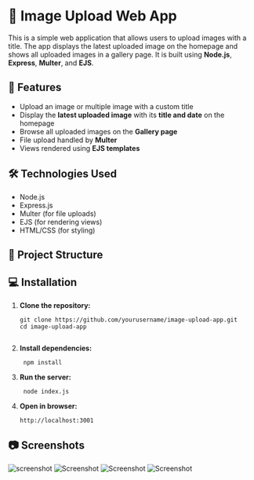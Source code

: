 # 📸 Image Upload Web App

This is a simple web application that allows users to upload images with a title. The app displays the latest uploaded image on the homepage and shows all uploaded images in a gallery page. It is built using **Node.js**, **Express**, **Multer**, and **EJS**.

## 🚀 Features

- Upload an image or multiple image with a custom title
- Display the **latest uploaded image** with its **title and date** on the homepage
- Browse all uploaded images on the **Gallery page**
- File upload handled by **Multer**
- Views rendered using **EJS templates**

## 🛠️ Technologies Used

- Node.js
- Express.js
- Multer (for file uploads)
- EJS (for rendering views)
- HTML/CSS (for styling)

## 📂 Project Structure

## 💻 Installation

1. **Clone the repository:**
   ```
   git clone https://github.com/yourusername/image-upload-app.git
   cd image-upload-app
   

2. **Install dependencies:**
   ```
    npm install
3. **Run the server:**
    ```
     node index.js

4. **Open in browser:**
   ```
   http://localhost:3001
   
## 📷 Screenshots
   ![screenshot](./public/images/Capture1.PNG)
    ![Screenshot](./public/images/Capture1.PNG)
    ![Screenshot](/public/images/Capture2.PNG)
    ![Screenshot](/public/images/Capture3.PNG)
